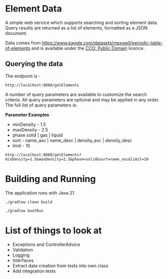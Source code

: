 # Element Data

A simple web service which supports searching and sorting element data. Query results are returned as a list of
elements, formatted as a JSON document.

Data comes from https://www.kaggle.com/datasets/mexwell/periodic-table-of-elements
and is available under the [CCO: Public Domain](https://creativecommons.org/publicdomain/zero/1.0/) licence.

## Querying the data

The endpoint is -

`http://localhost:8080/getElements`

A number of query parameters are available to customize the search criteria. All query parameters are optional and
may be applied in any order. The full list of query parameters is:

**Parameter Examples**

* minDensity - 1.5
* maxDensity - 2.5
* phase solid | gas | liquid
* sort - name_asc | name_desc | density_asc | density_desc
* limit - 10

`http://localhost:8080/getElements?minDensity=1.5&maxDensity=2.5&phase=solid&sort=name_asc&limit=10`

# Building and Running

The application runs with Java 21.

`./gradlew clean build`

`./gradlew bootRun`

# List of things to look at

- Exceptions and ControllerAdvice
- Validation
- Logging
- Interfaces
- Extract data creation from tests into own class
- Add integration tests
